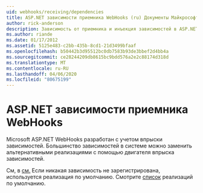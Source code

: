 ```yaml
---
uid: webhooks/receiving/dependencies
title: ASP.NET зависимости приемника WebHooks (ru) Документы Майкрософт
author: rick-anderson
description: Зависимость от приемника и инъекция зависимостей в ASP.NET WebHooks.
ms.author: riande
ms.date: 01/17/2012
ms.assetid: 5125e483-c2bb-435b-8cd1-21d3499bfaaf
ms.openlocfilehash: b50442b3d95512bc0db7583b93de3bbef2d4bb4a
ms.sourcegitcommit: ce28244209db8615bc9bdd576a2e2c88174d318d
ms.translationtype: MT
ms.contentlocale: ru-RU
ms.lasthandoff: 04/06/2020
ms.locfileid: "80675199"
---
```

# <a name="aspnet-webhooks-receiver-dependencies"></a>ASP.NET зависимости приемника WebHooks

Microsoft ASP.NET WebHooks разработан с учетом впрыски зависимостей. Большинство зависимостей в системе можно заменить альтернативными реализациями с помощью двигателя впрыска зависимостей.

См, в [см.](https://github.com/aspnet/aspnetWebHooks/blob/master/src/Microsoft.AspNet.WebHooks.Receivers/Extensions/DependencyScopeExtensions.cs) Если никакая зависимость не зарегистрирована, используется реализация по умолчанию. Смотрите [список](https://github.com/aspnet/aspnetWebHooks/blob/master/src/Microsoft.AspNet.WebHooks.Receivers/Services/ReceiverServices.cs) реализаций по умолчанию.

